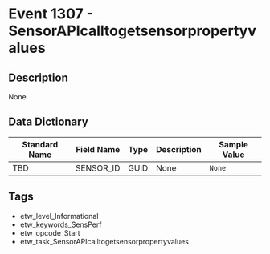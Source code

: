 # Event 1307 - SensorAPIcalltogetsensorpropertyvalues

## Description
None

## Data Dictionary
|Standard Name|Field Name|Type|Description|Sample Value|
|---|---|---|---|---|
|TBD|SENSOR_ID|GUID|None|`None`|

## Tags
* etw_level_Informational
* etw_keywords_SensPerf
* etw_opcode_Start
* etw_task_SensorAPIcalltogetsensorpropertyvalues
